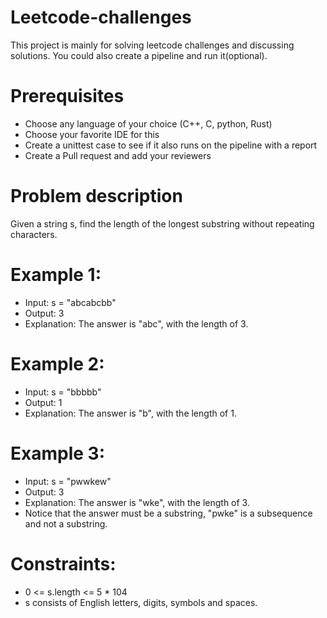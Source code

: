 # Leetcode-challenges
  This project is mainly for solving leetcode challenges and discussing solutions. You could also create a pipeline and run it(optional).

# Prerequisites
  * Choose any language of your choice (C++, C, python, Rust)
  * Choose your favorite IDE for this
  * Create a unittest case to see if it also runs on the pipeline with a report
  * Create a Pull request and add your reviewers

# Problem description
  Given a string s, find the length of the longest substring without repeating characters.

# Example 1:
  * Input: s = "abcabcbb"
  * Output: 3
  * Explanation: The answer is "abc", with the length of 3.

# Example 2:
  * Input: s = "bbbbb"
  * Output: 1
  * Explanation: The answer is "b", with the length of 1.
    
# Example 3:

  * Input: s = "pwwkew"
  * Output: 3
  * Explanation: The answer is "wke", with the length of 3.
  * Notice that the answer must be a substring, "pwke" is a subsequence and not a substring.

# Constraints:
  * 0 <= s.length <= 5 * 104
  * s consists of English letters, digits, symbols and spaces.
